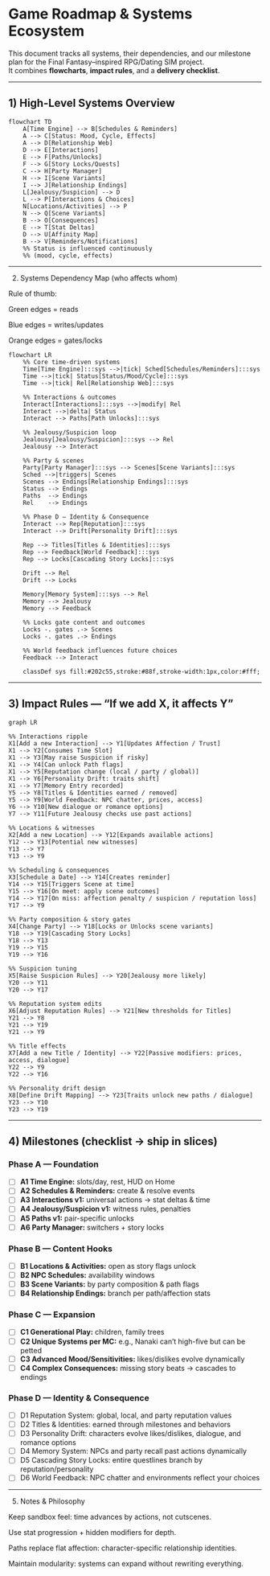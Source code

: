 # Game Roadmap & Systems Ecosystem

This document tracks all systems, their dependencies, and our milestone plan for the Final Fantasy–inspired RPG/Dating SIM project.  
It combines **flowcharts**, **impact rules**, and a **delivery checklist**.

---

## 1) High-Level Systems Overview
```mermaid
flowchart TD
    A[Time Engine] --> B[Schedules & Reminders]
    A --> C[Status: Mood, Cycle, Effects]
    A --> D[Relationship Web]
    D --> E[Interactions]
    E --> F[Paths/Unlocks]
    F --> G[Story Locks/Quests]
    C --> H[Party Manager]
    H --> I[Scene Variants]
    I --> J[Relationship Endings]
    L[Jealousy/Suspicion] --> D
    L --> P[Interactions & Choices]
    N[Locations/Activities] --> P
    N --> Q[Scene Variants]
    B --> O[Consequences]
    E --> T[Stat Deltas]
    D --> U[Affinity Map]
    B --> V[Reminders/Notifications]
    %% Status is influenced continuously
    %% (mood, cycle, effects)
```

---

2) Systems Dependency Map (who affects whom)

Rule of thumb:

Green edges = reads

Blue edges = writes/updates

Orange edges = gates/locks

```mermaid
flowchart LR
    %% Core time-driven systems
    Time[Time Engine]:::sys -->|tick| Sched[Schedules/Reminders]:::sys
    Time -->|tick| Status[Status/Mood/Cycle]:::sys
    Time -->|tick| Rel[Relationship Web]:::sys

    %% Interactions & outcomes
    Interact[Interactions]:::sys -->|modify| Rel
    Interact -->|delta| Status
    Interact --> Paths[Path Unlocks]:::sys

    %% Jealousy/Suspicion loop
    Jealousy[Jealousy/Suspicion]:::sys --> Rel
    Jealousy --> Interact

    %% Party & scenes
    Party[Party Manager]:::sys --> Scenes[Scene Variants]:::sys
    Sched -->|triggers| Scenes
    Scenes --> Endings[Relationship Endings]:::sys
    Status --> Endings
    Paths  --> Endings
    Rel    --> Endings

    %% Phase D — Identity & Consequence
    Interact --> Rep[Reputation]:::sys
    Interact --> Drift[Personality Drift]:::sys

    Rep --> Titles[Titles & Identities]:::sys
    Rep --> Feedback[World Feedback]:::sys
    Rep --> Locks[Cascading Story Locks]:::sys

    Drift --> Rel
    Drift --> Locks

    Memory[Memory System]:::sys --> Rel
    Memory --> Jealousy
    Memory --> Feedback

    %% Locks gate content and outcomes
    Locks -. gates .-> Scenes
    Locks -. gates .-> Endings

    %% World feedback influences future choices
    Feedback --> Interact

    classDef sys fill:#202c55,stroke:#88f,stroke-width:1px,color:#fff;
```

---

## 3) Impact Rules — “If we add X, it affects Y”
```mermaid
graph LR

%% Interactions ripple
X1[Add a new Interaction] --> Y1[Updates Affection / Trust]
X1 --> Y2[Consumes Time Slot]
X1 --> Y3[May raise Suspicion if risky]
X1 --> Y4[Can unlock Path flags]
X1 --> Y5[Reputation change (local / party / global)]
X1 --> Y6[Personality Drift: traits shift]
X1 --> Y7[Memory Entry recorded]
Y5 --> Y8[Titles & Identities earned / removed]
Y5 --> Y9[World Feedback: NPC chatter, prices, access]
Y6 --> Y10[New dialogue or romance options]
Y7 --> Y11[Future Jealousy checks use past actions]

%% Locations & witnesses
X2[Add a new Location] --> Y12[Expands available actions]
Y12 --> Y13[Potential new witnesses]
Y13 --> Y7
Y13 --> Y9

%% Scheduling & consequences
X3[Schedule a Date] --> Y14[Creates reminder]
Y14 --> Y15[Triggers Scene at time]
Y15 --> Y16[On meet: apply scene outcomes]
Y14 --> Y17[On miss: affection penalty / suspicion / reputation loss]
Y17 --> Y9

%% Party composition & story gates
X4[Change Party] --> Y18[Locks or Unlocks scene variants]
Y18 --> Y19[Cascading Story Locks]
Y18 --> Y13
Y19 --> Y15
Y19 --> Y16

%% Suspicion tuning
X5[Raise Suspicion Rules] --> Y20[Jealousy more likely]
Y20 --> Y11
Y20 --> Y17

%% Reputation system edits
X6[Adjust Reputation Rules] --> Y21[New thresholds for Titles]
Y21 --> Y8
Y21 --> Y19
Y21 --> Y9

%% Title effects
X7[Add a new Title / Identity] --> Y22[Passive modifiers: prices, access, dialogue]
Y22 --> Y9
Y22 --> Y16

%% Personality drift design
X8[Define Drift Mapping] --> Y23[Traits unlock new paths / dialogue]
Y23 --> Y10
Y23 --> Y19
```

---

## 4) Milestones (checklist → ship in slices)

### Phase A — Foundation
- [ ] **A1 Time Engine:** slots/day, rest, HUD on Home
- [ ] **A2 Schedules & Reminders:** create & resolve events
- [ ] **A3 Interactions v1:** universal actions → stat deltas & time
- [ ] **A4 Jealousy/Suspicion v1:** witness rules, penalties
- [ ] **A5 Paths v1:** pair-specific unlocks
- [ ] **A6 Party Manager:** switchers + story locks

### Phase B — Content Hooks
- [ ] **B1 Locations & Activities:** open as story flags unlock
- [ ] **B2 NPC Schedules:** availability windows
- [ ] **B3 Scene Variants:** by party composition & path flags
- [ ] **B4 Relationship Endings:** branch per path/affection stats

### Phase C — Expansion
- [ ] **C1 Generational Play:** children, family trees
- [ ] **C2 Unique Systems per MC:** e.g., Nanaki can’t high-five but can be petted
- [ ] **C3 Advanced Mood/Sensitivities:** likes/dislikes evolve dynamically
- [ ] **C4 Complex Consequences:** missing story beats → cascades to endings

### Phase D — Identity & Consequence
- [ ] D1 Reputation System: global, local, and party reputation values
- [ ] D2 Titles & Identities: earned through milestones and behaviors
- [ ] D3 Personality Drift: characters evolve likes/dislikes, dialogue, and romance options
- [ ] D4 Memory System: NPCs and party recall past actions dynamically
- [ ] D5 Cascading Story Locks: entire questlines branch by reputation/personality
- [ ] D6 World Feedback: NPC chatter and environments reflect your choices

---

5) Notes & Philosophy

Keep sandbox feel: time advances by actions, not cutscenes.

Use stat progression + hidden modifiers for depth.

Paths replace flat affection: character-specific relationship identities.

Maintain modularity: systems can expand without rewriting everything.
